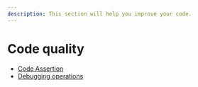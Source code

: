 ```yaml
---
description: This section will help you improve your code.
---
```


# Code quality
* [Code Assertion](code-assertion.md)
* [Debugging operations](debugging-operations)
 



